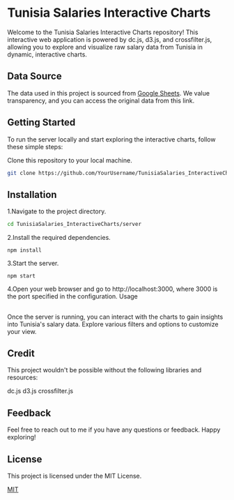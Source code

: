 # Tunisia Salaries Interactive Charts

Welcome to the Tunisia Salaries Interactive Charts repository! This interactive web application is powered by dc.js, d3.js, and crossfilter.js, allowing you to explore and visualize raw salary data from Tunisia in dynamic, interactive charts.

## Data Source

The data used in this project is sourced from [Google Sheets](https://docs.google.com/spreadsheets/d/1IbnUI1aiQ5r_HpLdCNJJp7Gu6KyMw4EpKnkSPmxAHz8/edit?fbclid=IwAR0oUhy3wxStT2p6Irkn1UlFoZgrots6J9UCf0KdKudK1fkQWJ6IMcmi-WM#gid=1473214275). We value transparency, and you can access the original data from this link.

## Getting Started

To run the server locally and start exploring the interactive charts, follow these simple steps:

Clone this repository to your local machine.
   
   ```bash
   git clone https://github.com/YourUsername/TunisiaSalaries_InteractiveCharts.git

```


## Installation

1.Navigate to the project directory.

```bash
cd TunisiaSalaries_InteractiveCharts/server 
```
2.Install the required dependencies.
```
npm install
```
3.Start the server.
```
npm start
```
4.Open your web browser and go to http://localhost:3000, where 3000 is the port specified in the configuration.
Usage

## 
Once the server is running, you can interact with the charts to gain insights into Tunisia's salary data. Explore various filters and options to customize your view.


## Credit
This project wouldn't be possible without the following libraries and resources:

dc.js
d3.js
crossfilter.js
## Feedback

Feel free to reach out to me if you have any questions or feedback. Happy exploring!


## License
This project is licensed under the MIT License.

[MIT](https://choosealicense.com/licenses/mit/)

